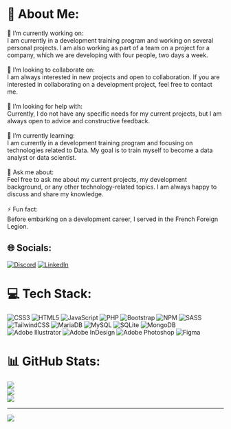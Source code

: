 # 💫 About Me:
🔭 I’m currently working on:<br>I am currently in a development training program and working on several personal projects. I am also working as part of a team on a project for a company, which we are developing with four people, two days a week.<br><br>👯 I’m looking to collaborate on:<br>I am always interested in new projects and open to collaboration. If you are interested in collaborating on a development project, feel free to contact me.<br><br>🤝 I’m looking for help with:<br>Currently, I do not have any specific needs for my current projects, but I am always open to advice and constructive feedback.<br><br>🌱 I’m currently learning:<br>I am currently in a development training program and focusing on technologies related to Data. My goal is to train myself to become a data analyst or data scientist.<br><br>💬 Ask me about:<br>Feel free to ask me about my current projects, my development background, or any other technology-related topics. I am always happy to discuss and share my knowledge.<br><br>⚡ Fun fact:<br>Before embarking on a development career, I served in the French Foreign Legion.

## 🌐 Socials:
[![Discord](https://img.shields.io/badge/Discord-%237289DA.svg?logo=discord&logoColor=white)](https://discord.gg/Ouadjet#2181) [![LinkedIn](https://img.shields.io/badge/LinkedIn-%230077B5.svg?logo=linkedin&logoColor=white)](https://linkedin.com/in/https://www.linkedin.com/in/nicoterwagne/) 

# 💻 Tech Stack:
![CSS3](https://img.shields.io/badge/css3-%231572B6.svg?style=for-the-badge&logo=css3&logoColor=white) ![HTML5](https://img.shields.io/badge/html5-%23E34F26.svg?style=for-the-badge&logo=html5&logoColor=white) ![JavaScript](https://img.shields.io/badge/javascript-%23323330.svg?style=for-the-badge&logo=javascript&logoColor=%23F7DF1E) ![PHP](https://img.shields.io/badge/php-%23777BB4.svg?style=for-the-badge&logo=php&logoColor=white) ![Bootstrap](https://img.shields.io/badge/bootstrap-%23563D7C.svg?style=for-the-badge&logo=bootstrap&logoColor=white) ![NPM](https://img.shields.io/badge/NPM-%23000000.svg?style=for-the-badge&logo=npm&logoColor=white) ![SASS](https://img.shields.io/badge/SASS-hotpink.svg?style=for-the-badge&logo=SASS&logoColor=white) ![TailwindCSS](https://img.shields.io/badge/tailwindcss-%2338B2AC.svg?style=for-the-badge&logo=tailwind-css&logoColor=white) ![MariaDB](https://img.shields.io/badge/MariaDB-003545?style=for-the-badge&logo=mariadb&logoColor=white) ![MySQL](https://img.shields.io/badge/mysql-%2300f.svg?style=for-the-badge&logo=mysql&logoColor=white) ![SQLite](https://img.shields.io/badge/sqlite-%2307405e.svg?style=for-the-badge&logo=sqlite&logoColor=white) ![MongoDB](https://img.shields.io/badge/MongoDB-%234ea94b.svg?style=for-the-badge&logo=mongodb&logoColor=white) ![Adobe Illustrator](https://img.shields.io/badge/adobeillustrator-%23FF9A00.svg?style=for-the-badge&logo=adobeillustrator&logoColor=white) ![Adobe InDesign](https://img.shields.io/badge/Adobe%20InDesign-49021F?style=for-the-badge&logo=adobeindesign&logoColor=white) ![Adobe Photoshop](https://img.shields.io/badge/adobephotoshop-%2331A8FF.svg?style=for-the-badge&logo=adobephotoshop&logoColor=white) 	![Figma](https://img.shields.io/badge/figma-%23F24E1E.svg?style=for-the-badge&logo=figma&logoColor=white)
# 📊 GitHub Stats:
![](https://github-readme-stats.vercel.app/api?username=nicolasODT&theme=dark&hide_border=false&include_all_commits=false&count_private=false)<br/>
![](https://github-readme-streak-stats.herokuapp.com/?user=nicolasODT&theme=dark&hide_border=false)<br/>
![](https://github-readme-stats.vercel.app/api/top-langs/?username=nicolasODT&theme=dark&hide_border=false&include_all_commits=false&count_private=false&layout=compact)

---
[![](https://visitcount.itsvg.in/api?id=nicolasODT&icon=9&color=12)](https://visitcount.itsvg.in)

<!-- Proudly created with GPRM ( https://gprm.itsvg.in ) -->
